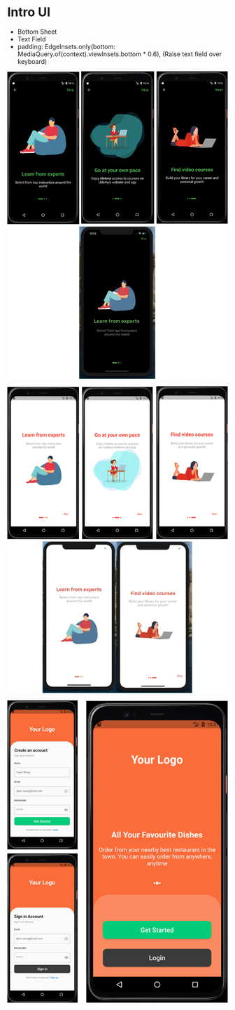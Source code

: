 # Intro UI

- Bottom Sheet
- Text Field
- padding: EdgeInsets.only(bottom: MediaQuery.of(context).viewInsets.bottom * 0.6), (Raise text field over keyboard)

![This is an image](assets/readme/img.png)

![This is an image](assets/readme/img_1.png)

![This is an image](assets/readme/food_delivery.png)

